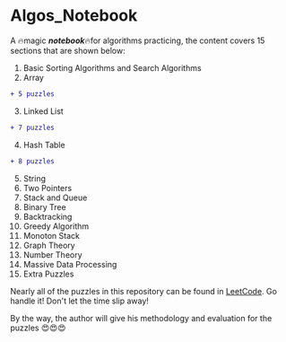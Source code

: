 # Algos_Notebook
A :fire:magic ***notebook***:fire:for algorithms practicing, the content covers 15 sections that are shown below:
1. Basic Sorting Algorithms and Search Algorithms 
2. Array
```diff
+ 5 puzzles
```
3. Linked List 
```diff
+ 7 puzzles 
```
4. Hash Table 
```diff
+ 8 puzzles
```
5. String
6. Two Pointers
7. Stack and Queue
8. Binary Tree
9. Backtracking
10. Greedy Algorithm
11. Monoton Stack
12. Graph Theory
13. Number Theory
14. Massive Data Processing
15. Extra Puzzles

Nearly all of the puzzles in this repository can be found in [LeetCode](https://leetcode.com/). Go handle it! Don't let the time slip away!  
   
By the way, the author will give his methodology and evaluation for the puzzles :heart_eyes::heart_eyes::heart_eyes:
